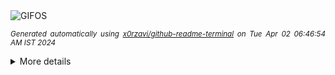 <div align="justify">
<picture>
    <source media="(prefers-color-scheme: dark)" srcset="https://i.ibb.co/bKnFGbn/output-gif.gif">
    <source media="(prefers-color-scheme: light)" srcset="https://i.ibb.co/bKnFGbn/output-gif.gif">
    <img alt="GIFOS" src="https://i.ibb.co/bKnFGbn/output-gif.gif">
</picture>

<sub><i>Generated automatically using [x0rzavi/github-readme-terminal](https://github.com/x0rzavi/github-readme-terminal) on Tue Apr 02 06:46:54 AM IST 2024</i></sub>

<details>
<summary>More details</summary>

</details>
</div>

<!-- Image deletion URL: https://ibb.co/P68MVD8/36cabca4e940243e53b04ada9d7c3227 -->